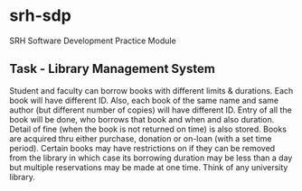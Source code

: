 # srh-sdp
SRH Software Development Practice Module

## Task - Library Management System

Student and faculty can borrow books with different limits & durations. Each book will have different ID. Also, each book
of the same name and same author (but different number of copies) will have different ID. Entry of all the book will be
done, who borrows that book and when and also duration. Detail of fine (when the book is not returned on time) is also
stored. Books are acquired thru either purchase, donation or on-loan (with a set time period). Certain books may have
restrictions on if they can be removed from the library in which case its borrowing duration may be less than a day but
multiple reservations may be made at one time. Think of any university library. 
